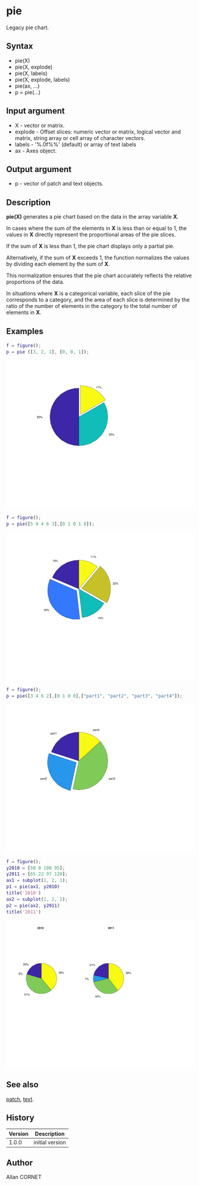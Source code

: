 # pie

Legacy pie chart.

## Syntax

- pie(X)
- pie(X, explode)
- pie(X, labels)
- pie(X, explode, labels)
- pie(ax, ...)
- p = pie(...)

## Input argument

- X - vector or matrix.
- explode - Offset slices: numeric vector or matrix, logical vector and matrix, string array or cell array of character vectors.
- labels - '%.0f%%' (default) or array of text labels
- ax - Axes object.

## Output argument

- p - vector of patch and text objects.

## Description

  <p><b>pie(X)</b> generates a pie chart based on the data in the array variable <b>X</b>.</p>
  <p>In cases where the sum of the elements in <b>X</b> is less than or equal to 1, the values in <b>X</b> directly represent the proportional areas of the pie slices.</p>
  <p>If the sum of <b>X</b> is less than 1, the pie chart displays only a partial pie.</p>
  <p>Alternatively, if the sum of <b>X</b> exceeds 1, the function normalizes the values by dividing each element by the sum of <b>X</b>.</p>
  <p>This normalization ensures that the pie chart accurately reflects the relative proportions of the data.</p>
  <p>In situations where <b>X</b> is a categorical variable, each slice of the pie corresponds to a category, and the area of each slice is determined by the ratio of the number of elements in the category to the total number of elements in <b>X</b>.</p>

## Examples

```matlab
f = figure();
p = pie ([3, 2, 1], [0, 0, 1]);
```

<img src="pie_1_802BD829.svg" align="middle"/>

```matlab
f = figure();
p = pie([5 9 4 6 3],[0 1 0 1 0]);
```

<img src="pie_2_C81A99E7.svg" align="middle"/>

```matlab
f = figure();
p = pie([3 4 6 2],[0 1 0 0],["part1", "part2", "part3", "part4"]);
```

<img src="pie_3_F8E2731B.svg" align="middle"/>

```matlab
f = figure();
y2010 = [50 0 100 95];
y2011 = [65 22 97 120];
ax1 = subplot(1, 2, 1);
p1 = pie(ax1, y2010)
title('2010')
ax2 = subplot(1, 2, 2);
p2 = pie(ax2, y2011)
title('2011')
```

<img src="pie_4_FB380473.svg" align="middle"/>

## See also

[patch](patch.md), [text](text.md).

## History

| Version | Description     |
| ------- | --------------- |
| 1.0.0   | initial version |

## Author

Allan CORNET
